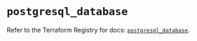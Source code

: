 # `postgresql_database`

Refer to the Terraform Registry for docs: [`postgresql_database`](https://registry.terraform.io/providers/cyrilgdn/postgresql/1.23.0/docs/resources/database).
